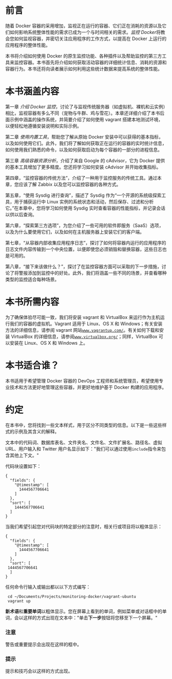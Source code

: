 # 前言

随着 Docker 容器的采用增加，监视正在运行的容器、它们正在消耗的资源以及它们如何影响系统整体性能的需求已成为一个与时间相关的需求。*监控 Docker*将教会您如何监视容器，并密切关注应用程序的工作方式，以提高在 Docker 上运行的应用程序的整体性能。

本书将介绍如何使用 Docker 的原生监控功能、各种插件以及帮助监控的第三方工具来监控容器。本书首先将介绍如何获取活动容器的详细统计信息、消耗的资源和容器行为。本书还将向读者展示如何利用这些统计数据来提高系统的整体性能。

# 本书涵盖内容

第一章 *介绍 Docker 监控*，讨论了与监视传统服务器（如虚拟机、裸机和云实例）相比，监视容器有多么不同（宠物与牛群、鸡与雪花）。本章还详细介绍了本书后面示例中涵盖的操作系统，并简要介绍了如何使用 vagrant 搭建本地测试环境，以便轻松地遵循安装说明和实际示例。

第二章 *使用内置工具*，帮助您了解从原始 Docker 安装中可以获得的基本指标，以及如何使用它们。此外，我们将了解如何获取正在运行的容器的实时统计信息，如何使用我们熟悉的命令，以及如何获取启动为每个容器的一部分的进程信息。

第三章 *高级容器资源分析*，介绍了来自 Google 的 cAdvisor，它为 Docker 提供的基本工具增加了更多精度。您还将学习如何安装 cAdvisor 并开始收集指标。

第四章，“监控容器的传统方法”，介绍了一种用于监控服务的传统工具。通过本章，您应该了解 Zabbix 以及您可以监控容器的各种方式。

第五章，“使用 Sysdig 进行查询”，描述了 Sysdig 作为“一个开源的系统级探索工具，用于捕获运行中 Linux 实例的系统状态和活动，然后保存、过滤和分析它。”在本章中，您将学习如何使用 Sysdig 实时查看容器的性能指标，并记录会话以供以后查询。

第六章，“探索第三方选项”，为您介绍了一些可用的软件即服务（SaaS）选项，以及为什么要使用它们，以及如何在主机服务器上安装它们的客户端。

第七章，“从容器内部收集应用程序日志”，探讨了如何将容器内运行的应用程序的日志文件内容传输到一个中央位置，以便即使您必须销毁和替换容器，这些日志也是可用的。

第八章，“接下来该做什么？”，探讨了在监控容器方面可以采取的下一步措施，讨论了将警报添加到监控中的好处。此外，我们将涵盖一些不同的场景，并查看哪种类型的监控适合每种场景。

# 本书所需内容

为了确保体验尽可能一致，我们将安装 vagrant 和 VirtualBox 来运行作为主机运行我们的容器的虚拟机。Vagrant 适用于 Linux、OS X 和 Windows；有关安装方法的详细信息，请参阅 vagrant 网站[`www.vagrantup.com/`](https://www.vagrantup.com/)。有关如何下载和安装 VirtualBox 的详细信息，请参阅[`www.virtualbox.org/`](https://www.virtualbox.org/)；同样，VirtualBox 可以安装在 Linux、OS X 和 Windows 上。

# 本书适合谁？

本书适用于希望管理 Docker 容器的 DevOps 工程师和系统管理员，希望使用专业技术和方法更好地管理这些容器，并更好地维护基于 Docker 构建的应用程序。

# 约定

在本书中，您将找到一些文本样式，用于区分不同类型的信息。以下是一些这些样式的示例及其含义的解释。

文本中的代码词、数据库表名、文件夹名、文件名、文件扩展名、路径名、虚拟 URL、用户输入和 Twitter 用户名显示如下："我们可以通过使用`include`指令来包含其他上下文。"

代码块设置如下：

```
{
  "fields": {
    "@timestamp": [
      1444567706641
    ]
  },
  "sort": [
    1444567706641
  ]
}
```

当我们希望引起您对代码块的特定部分的注意时，相关行或项目将以粗体显示：

```
{
  "fields": {
    "@timestamp": [
      1444567706641
    ]
  },
  "sort": [
 1444567706641
  ]
}
```

任何命令行输入或输出都以以下方式编写：

```
 cd ~/Documents/Projects/monitoring-docker/vagrant-ubuntu
 vagrant up

```

**新术语**和**重要单词**以粗体显示。您在屏幕上看到的单词，例如菜单或对话框中的单词，会以这样的方式出现在文本中："单击**下一步**按钮将您移至下一个屏幕。"

### 注意

警告或重要提示会出现在这样的框中。

### 提示

提示和技巧会以这样的方式出现。
